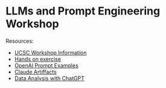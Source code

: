 # LLMs and Prompt Engineering Workshop


####
Resources:
* [UCSC Workshop Information](https://www.ucsc-extension.edu/courses/ai-technology-workshop-series-llms-and-prompt-engineering/)
* [Hands on exercise](hands-on-exercise.md)
* [OpenAI Prompt Examples](https://platform.openai.com/docs/examples)
* [Claude Artiffacts](https://claudeartifacts.com/)
* [Data Analysis with ChatGPT](https://www.youtube.com/results?search_query=advanced+data+analysis+chatgpt)
